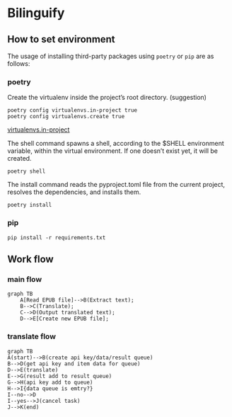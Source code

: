 # Bilinguify

## How to set environment

The usage of installing third-party packages using `poetry` or `pip` are as follows:

### poetry

Create the virtualenv inside the project’s root directory. (suggestion)

```shell
poetry config virtualenvs.in-project true
poetry config virtualenvs.create true
```

[virtualenvs.in-project](https://python-poetry.org/docs/configuration/#virtualenvsin-project)

The shell command spawns a shell, according to the $SHELL environment variable, within the virtual environment. If one doesn’t exist yet, it will be created.

```shell
poetry shell
```

The install command reads the pyproject.toml file from the current project, resolves the dependencies, and installs them.

```shell
poetry install
```

### pip

```shell
pip install -r requirements.txt
```

## Work flow

### main flow

```mermaid
graph TB
    A[Read EPUB file]-->B(Extract text);
    B-->C(Translate);
    C-->D(Output translated text);
    D-->E[Create new EPUB file];
```

### translate flow

```mermaid
graph TB
A(start)-->B(create api key/data/result queue)
B-->D(get api key and item data for queue)
D-->E(translate)
E-->G(result add to result queue)
G-->H(api key add to queue)
H-->I{data queue is emtry?}
I--no-->D
I--yes-->J(cancel task)
J-->K(end)
```
